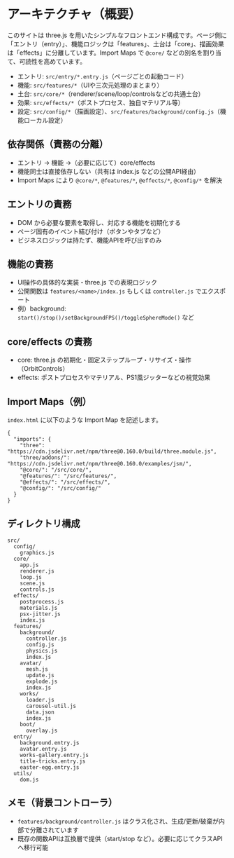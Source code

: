 # アーキテクチャ（概要）

このサイトは three.js を用いたシンプルなフロントエンド構成です。ページ側に「エントリ（entry）」、機能ロジックは「features」、土台は「core」、描画効果は「effects」に分離しています。Import Maps で `@core/` などの別名を割り当て、可読性を高めています。

- エントリ: `src/entry/*.entry.js`（ページごとの起動コード）
- 機能: `src/features/*`（UIや三次元処理のまとまり）
- 土台: `src/core/*`（renderer/scene/loop/controlsなどの共通土台）
- 効果: `src/effects/*`（ポストプロセス、独自マテリアル等）
- 設定: `src/config/*`（描画設定）、`src/features/background/config.js`（機能ローカル設定）

## 依存関係（責務の分離）

- エントリ → 機能 →（必要に応じて）core/effects
- 機能同士は直接依存しない（共有は index.js などの公開API経由）
- Import Maps により `@core/*`, `@features/*`, `@effects/*`, `@config/*` を解決

## エントリの責務

- DOM から必要な要素を取得し、対応する機能を初期化する
- ページ固有のイベント結び付け（ボタンやタブなど）
- ビジネスロジックは持たず、機能APIを呼び出すのみ

## 機能の責務

- UI操作の具体的な実装・three.js での表現ロジック
- 公開関数は `features/<name>/index.js` もしくは `controller.js` でエクスポート
- 例）background: `start()/stop()/setBackgroundFPS()/toggleSphereMode()` など

## core/effects の責務

- core: three.js の初期化・固定ステップループ・リサイズ・操作（OrbitControls）
- effects: ポストプロセスやマテリアル、PS1風ジッターなどの視覚効果

## Import Maps（例）

`index.html` に以下のような Import Map を記述します。

```
{
  "imports": {
    "three": "https://cdn.jsdelivr.net/npm/three@0.160.0/build/three.module.js",
    "three/addons/": "https://cdn.jsdelivr.net/npm/three@0.160.0/examples/jsm/",
    "@core/": "/src/core/",
    "@features/": "/src/features/",
    "@effects/": "/src/effects/",
    "@config/": "/src/config/"
  }
}
```

## ディレクトリ構成

```
src/
  config/
    graphics.js
  core/
    app.js
    renderer.js
    loop.js
    scene.js
    controls.js
  effects/
    postprocess.js
    materials.js
    psx-jitter.js
    index.js
  features/
    background/
      controller.js
      config.js
      physics.js
      index.js
    avatar/
      mesh.js
      update.js
      explode.js
      index.js
    works/
      loader.js
      carousel-util.js
      data.json
      index.js
    boot/
      overlay.js
  entry/
    background.entry.js
    avatar.entry.js
    works-gallery.entry.js
    title-tricks.entry.js
    easter-egg.entry.js
  utils/
    dom.js
```

## メモ（背景コントローラ）

- `features/background/controller.js` はクラス化され、生成/更新/破棄が内部で分離されています
- 既存の関数APIは互換層で提供（start/stop など）。必要に応じてクラスAPIへ移行可能
